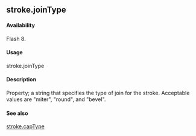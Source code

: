 ## stroke.joinType

#### Availability

Flash 8.

#### Usage

stroke.joinType

#### Description

Property; a string that specifies the type of join for the stroke. Acceptable values are "miter", "round", and "bevel".

#### See also

[stroke.capType](../Stroke_object/stroke1.md)

